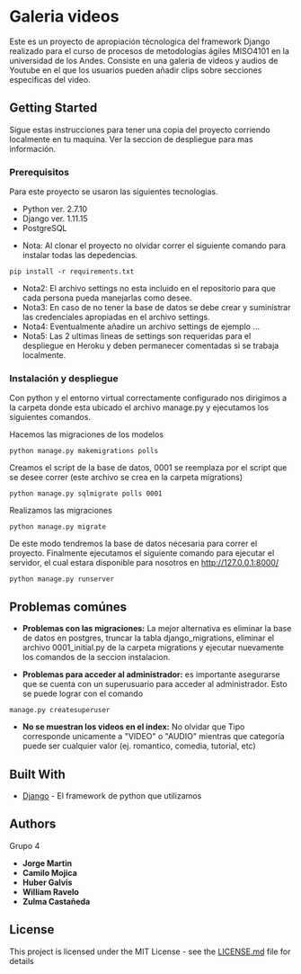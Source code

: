 # Galeria videos

Este es un proyecto de apropiación técnologica del framework Django realizado para el curso de procesos de metodologías ágiles MISO4101 en la universidad de los Andes. Consiste en una galeria de videos y audios de Youtube en el que los usuarios pueden añadir clips sobre secciones especificas del video.

## Getting Started

Sigue estas instrucciones para tener una copia del proyecto corriendo localmente en tu maquina. Ver la seccion de despliegue para mas información.

### Prerequisitos

Para este proyecto se usaron las siguientes tecnologias.
* Python ver. 2.7.10
* Django ver. 1.11.15
* PostgreSQL

- Nota: Al clonar el proyecto no olvidar correr el siguiente comando para instalar todas las depedencias.
```
pip install -r requirements.txt
```
- Nota2: El archivo settings no esta incluido en el repositorio para que cada persona pueda manejarlas como desee.
- Nota3: En caso de no tener la base de datos se debe crear y suministrar las credenciales apropiadas en el archivo settings. 
- Nota4: Eventualmente añadire un archivo settings de ejemplo ...
- Nota5: Las 2 ultimas lineas de settings son requeridas para el despliegue en Heroku y deben permanecer comentadas si se trabaja localmente. 

### Instalación y despliegue

Con python y el entorno virtual correctamente configurado nos dirigimos a la carpeta donde esta ubicado el archivo manage.py y ejecutamos los siguientes comandos.

Hacemos las migraciones de los modelos

```
python manage.py makemigrations polls
```
Creamos el script de la base de datos, 0001 se reemplaza por el script que se desee correr (este archivo se crea en la carpeta migrations)
```
python manage.py sqlmigrate polls 0001
```
Realizamos las migraciones

```
python manage.py migrate 
```
De este modo tendremos la base de datos necesaria para correr el proyecto. Finalmente ejecutamos el siguiente comando para ejecutar el servidor, el cual estara disponible para nosotros en http://127.0.0.1:8000/
```
python manage.py runserver 
```

## Problemas comúnes

* **Problemas con las migraciones:** La mejor alternativa es eliminar la base de datos en postgres, truncar la tabla django_migrations, eliminar el archivo 0001_initial.py de la carpeta migrations y ejecutar nuevamente los comandos de la seccion instalacion.

* **Problemas para acceder al administrador:** es importante asegurarse que se cuenta con un superusuario para acceder al administrador. Esto se puede lograr con el comando 
```
manage.py createsuperuser
```
* **No se muestran los videos en el index:** No olvidar que Tipo corresponde unicamente a "VIDEO" o "AUDIO" mientras que categoría puede ser cualquier valor (ej. romantico, comedia, tutorial, etc) 



## Built With

* [Django](https://www.djangoproject.com/) - El framework de python que utilizamos

## Authors
Grupo 4
* **Jorge Martin** 
* **Camilo Mojica**
* **Huber Galvis**
* **William Ravelo**
* **Zulma Castañeda**

## License

This project is licensed under the MIT License - see the [LICENSE.md](LICENSE.md) file for details

